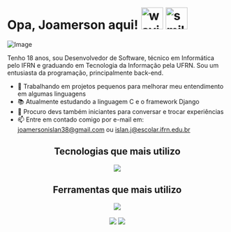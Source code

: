 # Opa, Joamerson aqui! <img display="inline" height="50" width="50" src="https://em-content.zobj.net/source/microsoft-teams/337/waving-hand_1f44b.png" alt="waving hand"> <img display="inline" height="50" width="50" src="https://em-content.zobj.net/source/microsoft-teams/337/beaming-face-with-smiling-eyes_1f601.png" alt="smiling emoji"/>
![Image](https://i.imgur.com/oZIw2Sx.png)

Tenho 18 anos, sou Desenvolvedor de Software, técnico em Informática pelo IFRN e graduando em Tecnologia da Informação pela UFRN. Sou um entusiasta da programação, principalmente back-end.
- 🔭 Trabalhando em projetos pequenos para melhorar meu entendimento em algumas linguagens
- 📚 Atualmente estudando a linguagem C e o framework Django
- 💬 Procuro devs também iniciantes para conversar e trocar experiências
- 📫 Entre em contado comigo por e-mail em: joamersonislan38@gmail.com ou islan.j@escolar.ifrn.edu.br

<div display="flex">

<div>
  <h2 align="center">Tecnologias que mais utilizo</h2>
  <div align="center">
    <img src="https://skillicons.dev/icons?i=html,css,js,nodejs,py,django,c"/>
  </div>
</div>

<div>
  <h2 align="center">Ferramentas que mais utilizo</h2>
  <div align="center">
    <img src="https://skillicons.dev/icons?i=figma,mysql,git,vscode,raspberrypi"/>
  </div>
</div>

</div>
<br>
<div align="center"> 
  <a href = "mailto:joamersonislan38@gmail.com"><img src="https://img.shields.io/badge/-Gmail-%23333?style=for-the-badge&logo=gmail&logoColor=white" target="_blank"/></a>
  <a href="https://www.linkedin.com/in/joamerson-islan-29719022b/" target="_blank"><img src="https://img.shields.io/badge/-LinkedIn-%230077B5?style=for-the-badge&logo=linkedin&logoColor=white"/></a>
</div>
<br>

